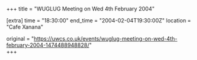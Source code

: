 +++
title = "WUGLUG Meeting on Wed 4th February 2004"

[extra]
time = "18:30:00"
end_time = "2004-02-04T19:30:00Z"
location = "Cafe Xanana"

original = "https://uwcs.co.uk/events/wuglug-meeting-on-wed-4th-february-2004-1474488948828/"    
+++



